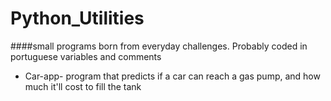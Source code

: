 # Python_Utilities
####small programs born from everyday challenges. Probably coded in portuguese variables and comments

* Car-app- program that predicts if a car can reach a gas pump, and how much it'll cost to fill the tank
